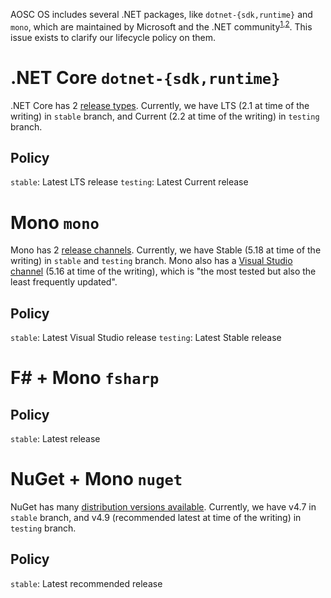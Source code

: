 <!-- TITLE: .NET Lifecycle Policy -->
AOSC OS includes several .NET packages, like `dotnet-{sdk,runtime}` and `mono`, which are maintained by Microsoft and the .NET community<sup>[1][1],[2][2]</sup>. This issue exists to clarify our lifecycle policy on them.
# .NET Core `dotnet-{sdk,runtime}`

.NET Core has 2 [release types](https://dotnet.microsoft.com/platform/support/policy/dotnet-core). Currently, we have LTS (2.1 at time of the writing) in `stable` branch, and Current (2.2 at time of the writing) in `testing` branch.

## Policy

`stable`: Latest LTS release
`testing`: Latest Current release

# Mono `mono`

Mono has 2 [release channels](https://www.mono-project.com/download/). Currently, we have Stable (5.18 at time of the writing) in `stable` and `testing` branch. Mono also has a [Visual Studio channel](https://www.mono-project.com/download/vs/) (5.16 at time of the writing), which is "the most tested but also the least frequently updated".

## Policy

`stable`: Latest Visual Studio release
`testing`: Latest Stable release

# F# + Mono `fsharp`

## Policy

`stable`: Latest release

<!-- # MSBuild + Mono `msbuild`

TODO -->

# NuGet + Mono `nuget`

NuGet has many [distribution versions available](https://www.nuget.org/downloads). Currently, we have v4.7 in `stable` branch, and v4.9 (recommended latest at time of the writing) in `testing` branch.

## Policy

`stable`: Latest recommended release

<!-- More packages policy expected -->

[1]: https://docs.microsoft.com/en-us/dotnet/core/
[2]: https://www.mono-project.com/